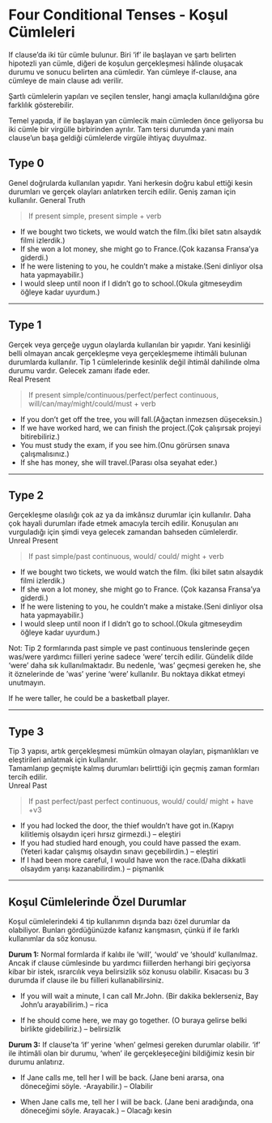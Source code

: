 # Four Conditional Tenses - Koşul Cümleleri

If clause’da iki tür cümle bulunur. Biri ‘if’ ile başlayan ve şartı belirten hipotezli yan cümle, diğeri de koşulun gerçekleşmesi hâlinde oluşacak durumu ve sonucu belirten ana cümledir. Yan cümleye if-clause, ana cümleye de main clause adı verilir.

Şartlı cümlelerin yapıları ve seçilen tensler, hangi amaçla kullanıldığına göre farklılık gösterebilir.

Temel yapıda, if ile başlayan yan cümlecik main cümleden önce geliyorsa bu iki cümle bir virgülle birbirinden ayrılır. Tam tersi durumda yani main clause’un başa geldiği cümlelerde virgüle ihtiyaç duyulmaz.

## Type 0
Genel doğrularda kullanılan yapıdır. 
Yani herkesin doğru kabul ettiği kesin durumları ve gerçek olayları anlatırken tercih edilir. 
Geniş zaman için kullanılır.
General Truth  

> If present simple, present simple + verb 

- If we bought two tickets, we would watch the film.(İki bilet satın alsaydık filmi izlerdik.)
- If she won a lot money, she might go to France.(Çok kazansa Fransa’ya giderdi.)
- If he were listening to you, he couldn’t make a mistake.(Seni dinliyor olsa hata yapmayabilir.)
- I would sleep until noon if I didn’t go to school.(Okula gitmeseydim öğleye kadar uyurdum.)
   
-------------

## Type 1
Gerçek veya gerçeğe uygun olaylarda kullanılan bir yapıdır. 
Yani kesinliği belli olmayan ancak gerçekleşme veya gerçekleşmeme ihtimâli bulunan durumlarda kullanılır. 
Tip 1 cümlelerinde kesinlik değil ihtimâl dahilinde olma durumu vardır. Gelecek zamanı ifade eder.  
Real Present  

> If present simple/continuous/perfect/perfect continuous, will/can/may/might/could/must + verb  

- If you don’t get off the tree, you will fall.(Ağaçtan inmezsen düşeceksin.)  
- If we have worked hard, we can finish the project.(Çok çalışırsak projeyi bitirebiliriz.)  
- You must study the exam, if you see him.(Onu görürsen sınava çalışmalısınız.)  
- If she has money, she will travel.(Parası olsa seyahat eder.)  
  
------------

## Type 2
Gerçekleşme olasılığı çok az ya da imkânsız durumlar için kullanılır. 
Daha çok hayali durumları ifade etmek amacıyla tercih edilir. 
Konuşulan anı vurguladığı için şimdi veya gelecek zamandan bahseden cümlelerdir.  
Unreal Present  

> If past simple/past continuous,  would/ could/ might + verb

- If we bought two tickets, we would watch the film. (İki bilet satın alsaydık filmi izlerdik.)  
- If she won a lot money, she might go to France. (Çok kazansa Fransa’ya giderdi.)  
- If he were listening to you, he couldn’t make a mistake.(Seni dinliyor olsa hata yapmayabilir.)  
- I would sleep until noon if I didn’t go to school.(Okula gitmeseydim öğleye kadar uyurdum.)  

Not: Tip 2 formlarında past simple ve past continuous tenslerinde geçen was/were yardımcı fiilleri 
yerine sadece ‘were’ tercih edilir. Gündelik dilde ‘were’ daha sık kullanılmaktadır. 
Bu nedenle, ‘was’ geçmesi gereken he, she it öznelerinde de ’was’ yerine ‘were’ kullanılır. 
Bu noktaya dikkat etmeyi unutmayın.

If he were taller, he could be a basketball player.

------------

## Type 3
Tip 3 yapısı, artık gerçekleşmesi mümkün olmayan olayları, pişmanlıkları ve eleştirileri anlatmak için kullanılır.   
Tamamlanıp geçmişte kalmış durumları belirttiği için geçmiş zaman formları tercih edilir.  
Unreal Past

> If past perfect/past perfect continuous,  would/ could/ might + have +v3

- If you had locked the door, the thief wouldn’t have got in.(Kapıyı kilitlemiş olsaydın içeri hırsız girmezdi.) – eleştiri  
- If you had studied hard enough, you could have passed the exam. (Yeteri kadar çalışmış olsaydın sınavı geçebilirdin.) – eleştiri  
- If I had been more careful, I would have won the race.(Daha dikkatli olsaydım yarışı kazanabilirdim.) – pişmanlık  

------------

## Koşul Cümlelerinde Özel Durumlar

Koşul cümlelerindeki 4 tip kullanımın dışında bazı özel durumlar da olabiliyor. Bunları gördüğünüzde kafanız karışmasın, çünkü if ile farklı kullanımlar da söz konusu.

**Durum 1:** Normal formlarda if kalıbı ile ‘will’, ‘would’ ve ‘should’ kullanılmaz. Ancak if clause cümlesinde bu yardımcı fiillerden herhangi biri geçiyorsa kibar bir istek, ısrarcılık veya belirsizlik söz konusu olabilir. Kısacası bu 3 durumda if clause ile bu fiilleri kullanabilirsiniz.

- If you will wait a minute, I can call Mr.John.  (Bir dakika beklerseniz, Bay John’u arayabilirim.) – rica

- If he should come here, we may go together. (O buraya gelirse belki birlikte gidebiliriz.) – belirsizlik

**Durum 3:** If clause’ta ‘if’ yerine ‘when’ gelmesi gereken durumlar olabilir. ‘if’ ile ihtimâli olan bir durumu, ‘when’ ile gerçekleşeceğini bildiğimiz kesin bir durumu anlatırız.

- If Jane calls me, tell her I will be back. (Jane beni ararsa, ona döneceğimi söyle. -Arayabilir.) – Olabilir

- When Jane calls me, tell her I will be back. (Jane beni aradığında, ona döneceğimi söyle. Arayacak.) – Olacağı kesin